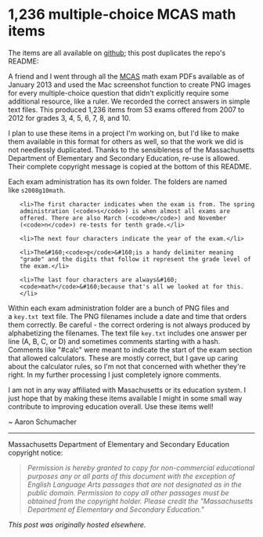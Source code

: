 # 1,236 multiple-choice MCAS math items



The items are all available on <a href="https://github.com/ajschumacher/MCAS_math_mult">github</a>; this post duplicates the repo's README:

A friend and I went through all the&#160;<a href="http://www.doe.mass.edu/mcas/">MCAS</a>&#160;math exam PDFs available as of January 2013 and used the Mac screenshot function to create PNG images for every multiple-choice question that didn't explicitly require some additional resource, like a ruler. We recorded the correct answers in simple text files. This produced 1,236 items from 53 exams offered from 2007 to 2012 for grades 3, 4, 5, 6, 7, 8, and 10.

I plan to use these items in a project I'm working on, but I'd like to make them available in this format for others as well, so that the work we did is not needlessly duplicated. Thanks to the sensibleness of the Massachusetts Department of Elementary and Secondary Education, re-use is allowed. Their complete copyright message is copied at the bottom of this README.

Each exam administration has its own folder. The folders are named like&#160;<code>s2008g10math</code>.

<ul>

	<li>The first character indicates when the exam is from. The spring administration (<code>s</code>) is when almost all exams are offered. There are also March (<code>m</code>) and November (<code>n</code>) re-tests for tenth grade.</li>

	<li>The next four characters indicate the year of the exam.</li>

	<li>The&#160;<code>g</code>&#160;is a handy delimiter meaning "grade" and the digits that follow it represent the grade level of the exam.</li>

	<li>The last four characters are always&#160;<code>math</code>&#160;because that's all we looked at for this.</li>

</ul>

Within each exam administration folder are a bunch of PNG files and a&#160;<code>key.txt&#160;</code>text file. The PNG filenames include a date and time that orders them correctly. Be careful - the correct ordering is not always produced by alphabetizing the filenames. The text file&#160;<code>key.txt</code>&#160;includes one answer per line (A, B, C, or D) and sometimes comments starting with a hash. Comments like "#calc" were meant to indicate the start of the exam section that allowed calculators. These are mostly correct, but I gave up caring about the calculator rules, so I'm not that concerned with whether they're right. In my further processing I just completely ignore comments.

I am not in any way affiliated with Masachusetts or its education system. I just hope that by making these items available I might in some small way contribute to improving education overall. Use these items well!

~ Aaron Schumacher

<hr>

Massachusetts Department of Elementary and Secondary Education copyright notice:

<blockquote><em>Permission is hereby granted to copy for non-commercial educational purposes any or all parts of this document with the exception of English Language Arts passages that are not designated as in the public domain. Permission to copy all other passages must be obtained from the copyright holder. Please credit the "Massachusetts Department of Elementary and Secondary Education."</em></blockquote>



*This post was originally hosted elsewhere.*
